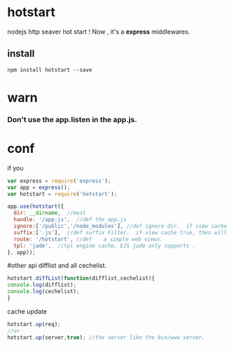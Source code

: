 # hotstart
nodejs http seaver  hot start ! Now , it's a  __express__  middlewares.
## install
`npm install hotstart --save`
# warn
### Don't use the app.listen  in the app.js.
# conf
if you 
```javascript
var express = require('express');
var app = express();
var hotstart = require('hotstart');

app.use(hotstart({
  dir: __dirname,  //must
  handle: '/app.js',  //def the app.js
  ignore:['/public','/node_modules'], //def ignore dir.  if view cache false, then will push view path .
  suffix:['.js'],  //def suffix Filter.  if view cache true, then will auto push view engine .
  route: '/hotstart', //def  　a simple web views．
  tpl: 'jade',  //tpl engine cache. EJS jade only supports .
}, app));
```
#other api 
difflist and all cechelist.
```javascript
hotstart.diffList(function(difflist,cechelist){
console.log(difflist);
console.log(cechelist);
}
```
cache update
```javascript
hotstart.up(req);
//or
hotstart.up(server,true); //the server like the bin/www server.
```
